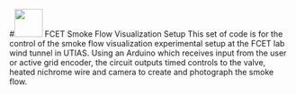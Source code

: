 #<img width="50" height="50" src="/FCET_SmokeFlow/FCET\ Logo.png"> FCET Smoke Flow Visualization Setup
This set of code is for the control of the smoke flow visualization experimental setup at the FCET lab wind tunnel in UTIAS. 
Using an Arduino which receives input from the user or active grid encoder, the circuit outputs timed controls to the valve, heated nichrome wire and camera to create and photograph the smoke flow.
